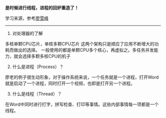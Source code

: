 **是时候进行线程，进程的回炉重造了！**

学习来源，参考[廖雪峰](https://www.liaoxuefeng.com/wiki/0014316089557264a6b348958f449949df42a6d3a2e542c000/0014319272686365ec7ceaeca33428c914edf8f70cca383000)

----------


1. 对处理器的了解

多核单颗CPU芯片，单核多颗CPU芯片
这两个架构只是顺应了应用不断增大的功耗而做出的选择。
一般使用的都是单颗CPU多个核心，再虚拟之。多任务并发能力，就会选择多颗多核CPU的机子

2. 什么是进程（Process）？

廖老的例子很生动形象，对于操作系统来说，一个任务就是一个进程，打开Word就是启动了一个进程，同时打开一个视频，也即是打开另一个进程。


3. 什么是线程（Thread）？

在Word中同时进行打字，拼写检查、打印等事情。这些内部事情每一项都是一个线程。
